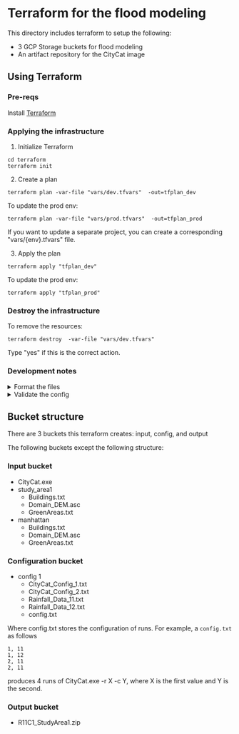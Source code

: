 # Terraform for the flood modeling

This directory includes terraform to setup the following:
 - 3 GCP Storage buckets for flood modeling
 - An artifact repository for the CityCat image

## Using Terraform 
### Pre-reqs

Install [Terraform](https://developer.hashicorp.com/terraform/tutorials/aws-get-started/install-cli)

### Applying the infrastructure

1. Initialize Terraform
```
cd terraform
terraform init
```

2. Create a plan
```
terraform plan -var-file "vars/dev.tfvars"  -out=tfplan_dev
```

To update the prod env:
```
terraform plan -var-file "vars/prod.tfvars"  -out=tfplan_prod
```

If you want to update a separate project, you can create a corresponding "vars/{env}.tfvars" file.

3. Apply the plan
```
terraform apply "tfplan_dev"
```

To update the prod env:
```
terraform apply "tfplan_prod"
```

### Destroy the infrastructure
To remove the resources:
```
terraform destroy  -var-file "vars/dev.tfvars"                      
```

Type "yes" if this is the correct action.

### Development notes
<details>
  <summary>Format the files</summary>
```
terraform fmt
```
</details>

<details>
  <summary>Validate the config</summary>
```
terraform validate
```         

</details>

## Bucket structure
There are 3 buckets this terraform creates: input, config, and output

The following buckets except the following structure:

### Input bucket
- CityCat.exe
- study_area1
  - Buildings.txt
  - Domain_DEM.asc
  - GreenAreas.txt
- manhattan
  - Buildings.txt
  - Domain_DEM.asc
  - GreenAreas.txt

### Configuration bucket
- config 1
  - CityCat_Config_1.txt
  - CityCat_Config_2.txt
  - Rainfall_Data_11.txt
  - Rainfall_Data_12.txt
  - config.txt

Where config.txt stores the configuration of runs. For example, a `config.txt` as follows
```
1, 11
1, 12
2, 11
2, 11
```
produces 4 runs of CityCat.exe -r X -c Y, where X is the first value and Y is the second.

### Output bucket
  - R11C1_StudyArea1.zip


